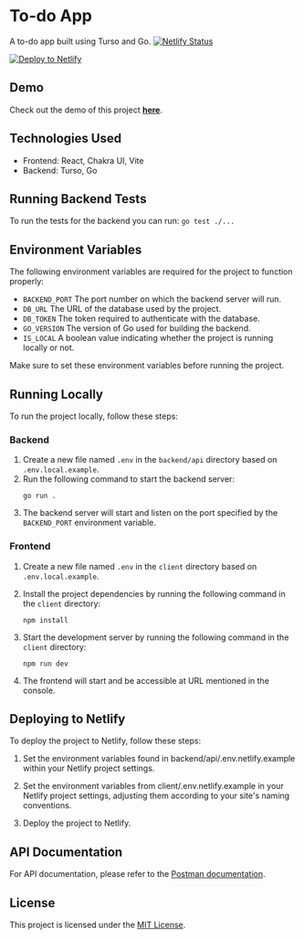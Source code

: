 # To-do App

A to-do app built using Turso and Go.
[![Netlify Status](https://api.netlify.com/api/v1/badges/0a743edc-8c45-49a3-ba9d-922c15554c3c/deploy-status)](https://app.netlify.com/sites/go-react-todo/deploys)

[![Deploy to Netlify](https://www.netlify.com/img/deploy/button.svg)](https://app.netlify.com/start/deploy?repository=https://github.com/hadyrashwan/golang-for-node-devs)


## Demo
Check out the demo of this project [**here**](https://go-react-todo.netlify.app/).


## Technologies Used

- Frontend: React, Chakra UI, Vite
- Backend: Turso, Go
## Running Backend Tests

To run the tests for the backend you can run: `go test ./...`
## Environment Variables

The following environment variables are required for the project to function properly:

- `BACKEND_PORT` The port number on which the backend server will run.
- `DB_URL` The URL of the database used by the project.
- `DB_TOKEN` The token required to authenticate with the database.
- `GO_VERSION` The version of Go used for building the backend.
- `IS_LOCAL` A boolean value indicating whether the project is running locally or not.

Make sure to set these environment variables before running the project.

## Running Locally

To run the project locally, follow these steps:

### Backend

1. Create a new file named `.env` in the `backend/api` directory based on `.env.local.example`.
2. Run the following command to start the backend server:
   ```shell
   go run .
   ```
3. The backend server will start and listen on the port specified by the `BACKEND_PORT` environment variable.

### Frontend

1. Create a new file named `.env` in the `client` directory based on `.env.local.example`.

2. Install the project dependencies by running the following command in the `client` directory:
   ```shell
   npm install
   ```
3. Start the development server by running the following command in the `client` directory:
   ```shell
   npm run dev
   ```
4. The frontend will start and be accessible at URL mentioned in the console.
 
## Deploying to Netlify

To deploy the project to Netlify, follow these steps:

1. Set the environment variables found in backend/api/.env.netlify.example within your Netlify project settings.

2. Set the environment variables from client/.env.netlify.example in your Netlify project settings, adjusting them according to your site's naming conventions.

3. Deploy the project to Netlify.


## API Documentation

For API documentation, please refer to the [Postman documentation](https://www.postman.com/hady-space/workspace/golang-for-node-devs/overview).

## License

This project is licensed under the [MIT License](LICENSE).
